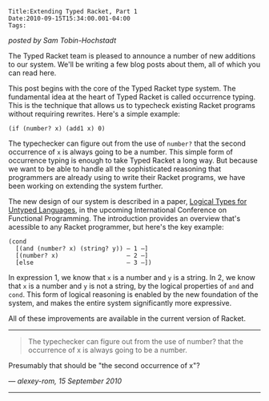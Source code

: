 
    Title:Extending Typed Racket, Part 1
    Date:2010-09-15T15:34:00.001-04:00
    Tags:

*posted by Sam Tobin-Hochstadt*

The Typed Racket team is pleased to announce a number of new additions
to our system.   We'll be writing a few blog posts about them, all of
which you can read here.


This post begins with the core of the Typed Racket type system.
The fundamental idea at the heart of Typed Racket is called occurrence
typing.  This is the technique that allows us to typecheck
existing Racket programs without requiring rewrites.  Here's a simple
example:

```racket
(if (number? x) (add1 x) 0)
```

The typechecker can figure out from the use of `number?`
that the second occurrence of `x` is always going to be a
number.  This simple form of occurrence typing is enough to take Typed
Racket a long way.  But because we want to be able to handle all the
sophisticated reasoning that programmers are already using to write
their Racket programs, we have been working on extending the system
further.
 
The new design of our system is described in a paper, [Logical Types for Untyped Languages](http://www.ccs.neu.edu/scheme/pubs/#icfp10-thf), in
the upcoming International Conference on Functional Programming.  The
introduction provides an overview that's acessible to any Racket
programmer, but here's the key example:

```racket
(cond
  [(and (number? x) (string? y)) — 1 —]
  [(number? x)                   — 2 —]
  [else                          — 3 —])
```

In expression 1, we know that `x` is a number and
`y` is a string.  In 2, we know that `x` is a
number and `y` is not a string, by the logical
properties of `and` and `cond`.  This form of
logical reasoning is enabled by the new foundation of the system, and
makes the entire system significantly more expressive.  


All of these improvements are available in the current version of
Racket.

<!-- more -->



* * *

> The typechecker can figure out from the use of number? that the occurrence of x is always going to be a number.

Presumably that should be "the second occurrence of x"?

— *alexey-rom, 15 September 2010*

* * *

